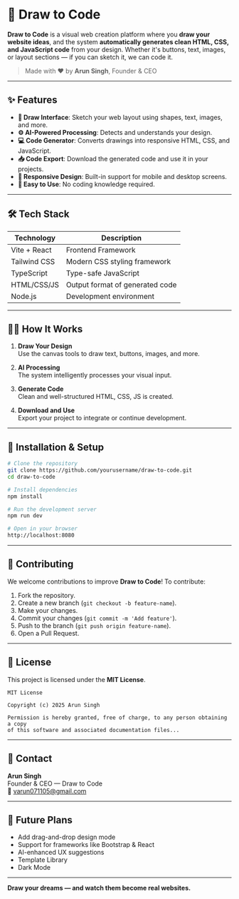 # 🎨 Draw to Code

**Draw to Code** is a visual web creation platform where you **draw your website ideas**, and the system **automatically generates clean HTML, CSS, and JavaScript code** from your design. Whether it's buttons, text, images, or layout sections — if you can sketch it, we can code it.

> Made with ❤️ by **Arun Singh**, Founder & CEO

---

## ✨ Features

- **🎨 Draw Interface**: Sketch your web layout using shapes, text, images, and more.
- **⚙️ AI-Powered Processing**: Detects and understands your design.
- **💻 Code Generator**: Converts drawings into responsive HTML, CSS, and JavaScript.
- **📥 Code Export**: Download the generated code and use it in your projects.
- **📱 Responsive Design**: Built-in support for mobile and desktop screens.
- **🧠 Easy to Use**: No coding knowledge required.

---

## 🛠️ Tech Stack

| Technology      | Description                            |
|-----------------|----------------------------------------|
| Vite + React    | Frontend Framework                     |
| Tailwind CSS    | Modern CSS styling framework           |
| TypeScript      | Type-safe JavaScript                   |
| HTML/CSS/JS     | Output format of generated code        |
| Node.js         | Development environment                |

---

## 🧑‍💻 How It Works

1. **Draw Your Design**  
   Use the canvas tools to draw text, buttons, images, and more.

2. **AI Processing**  
   The system intelligently processes your visual input.

3. **Generate Code**  
   Clean and well-structured HTML, CSS, JS is created.

4. **Download and Use**  
   Export your project to integrate or continue development.

---

## 📂 Installation & Setup

```bash
# Clone the repository
git clone https://github.com/yourusername/draw-to-code.git
cd draw-to-code

# Install dependencies
npm install

# Run the development server
npm run dev

# Open in your browser
http://localhost:8080
```

---

## 🤝 Contributing

We welcome contributions to improve **Draw to Code**! To contribute:

1. Fork the repository.
2. Create a new branch (`git checkout -b feature-name`).
3. Make your changes.
4. Commit your changes (`git commit -m 'Add feature'`).
5. Push to the branch (`git push origin feature-name`).
6. Open a Pull Request.

---

## 🪪 License

This project is licensed under the **MIT License**.

```text
MIT License

Copyright (c) 2025 Arun Singh

Permission is hereby granted, free of charge, to any person obtaining a copy
of this software and associated documentation files...
```

---

## 📧 Contact

**Arun Singh**  
Founder & CEO — Draw to Code  
📩 varun071105@gmail.com

---

## 🚀 Future Plans

- Add drag-and-drop design mode  
- Support for frameworks like Bootstrap & React  
- AI-enhanced UX suggestions  
- Template Library  
- Dark Mode

---

**Draw your dreams — and watch them become real websites.**

